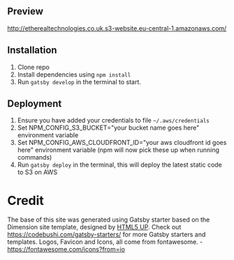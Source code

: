 ## Preview
http://etherealtechnologies.co.uk.s3-website.eu-central-1.amazonaws.com/

## Installation

1. Clone repo
2. Install dependencies using `npm install`
3. Run `gatsby develop` in the terminal to start.

## Deployment

1. Ensure you have added your credentials to file `~/.aws/credentials`
2. Set NPM_CONFIG_S3_BUCKET="your bucket name goes here" environment variable
3. Set NPM_CONFIG_AWS_CLOUDFRONT_ID="your aws cloudfront id goes here" environment variable (npm will now pick these up when running commands)
3. Run `gatsby deploy` in the terminal, this will deploy the latest static code to S3 on AWS

# Credit
The base of this site was generated using Gatsby starter based on the Dimension site template, designed by [HTML5 UP](https://html5up.net/dimension). Check out https://codebushi.com/gatsby-starters/ for more Gatsby starters and templates.
Logos, Favicon and Icons, all come from fontawesome. - https://fontawesome.com/icons?from=io